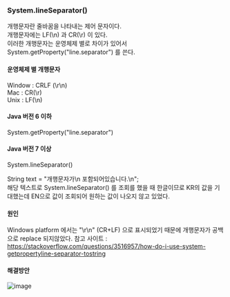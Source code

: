 ### System.lineSeparator() 
개행문자란 줄바꿈을 나타내는 제어 문자이다. <br>
개행문자에는 LF(\n) 과 CR(\r) 이 있다.<br>
이러한 개행문자는 운영체제 별로 차이가 있어서 System.getProperty("line.separator") 를 쓴다.<br>

#### 운영체제 별 개행문자 <br>
Window : CRLF (\r\n)<br>
Mac : CR(\r)<br>
Unix : LF(\n)<br>

#### Java 버전 6 이하
System.getProperty("line.separator")
<br>

#### Java 버전 7 이상
System.lineSeparator()
<br>

String text = "개행문자가\n 포함되어있습니다.\n";<br>
해당 텍스트로 System.lineSeparator() 를 조회를 했을 때 한글이므로 KR의 값을 기대했는데 EN으로 값이 조회되어 원하는 값이 나오지 않고 있었다.<br>

#### 원인
Windows platform 에서는 "\r\n" (CR+LF) 으로 표시되었기 때문에 개행문자가 공백으로 replace 되지않았다. 
참고 사이트 : https://stackoverflow.com/questions/3516957/how-do-i-use-system-getpropertyline-separator-tostring


#### 해결방안

![image](https://user-images.githubusercontent.com/62210870/192455586-09d6136e-e757-4cd5-817b-443f2c59e138.png)

